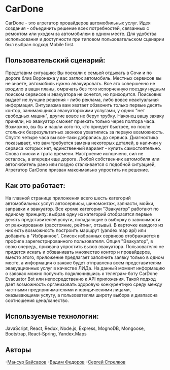 # CarDone
CarDone - это агрегатор провайдеров автомобильных услуг. Идея создания - объединить решение всех потребностей, связанных с ремонтом или уходом за автомобилем в одном месте. Для удобства использования и доступности при типовом пользовательском сценарии был выбран подход Mobile first.

## Пользовательский сценарий:
Представим ситуацию: Вы поехали с семьей отдыхать в Сочи и по дороге близ Воронежа у вас заглох автомобиль. Местных сервисов вы не знаете, автомобиль нужно эвакуировать. Все это совершенно не входило в ваши планы, омрачать без того испорченную поездку нудным поиском сервисов и эвакуатора не хочется, но приходится. Поисковик выдает не лучшие решения - либо реклама, либо вовсе неактуальная информация. Энтузиазма вам хватает обзвонить только первые десять контор, занимающихся эвакуаторскими услугами, у одних "нет свободных машин", другие вовсе не берут трубку. Наконец вашу заявку приняли, но эвакуатор сможет приехать только через полтора часа. Возможно, вы бы и нашли кого-то, кто приедет быстрее, но после стольких безрезультатных звонков ухватились за первую возможность. Спустя четыре часа вы все-таки добрались до сервиса. Диагностика показывает, что вам требуется замена некоторых деталей, в наличии у сервиса которых нет, единственный вариант - купить самостоятельно. Снова поиски и трата времени. Настроение испорчено, сил не осталось, а впереди еще дорога.
Любой собственник автомобиля или автолюбитель рано или поздно сталкивается с подобной ситуацией, Агрегатор CarDone призван максимально упростить их решение. 

## Как это работает:
На главной странице приложения всего шесть категорий автомобильных услуг: автосервисы, шиномонтаж, запчасти, мойки, заправки и эвакуатор. Все кроме категории "Эвакуатор" работают по единому принципу: выбрав одну из категорий отобразятся первые десять представителей услуги, попадающие в выборку в зависимости от ранжирования (расстояние, рейтинг, отзывы). В карточке каждого из них есть возможность построить маршрут (yandex.map api) или добавить в "Избранное". Список избранных сервисов отображается в профиле зарегестрированного пользователя. 
Опция "Эвакуатор", в свою очередь, призвана упростить вызов эвакуатора. Пользователю не придется искать и обзванивать множество контор и провайдеров, вместо этого, приложение предлагает заполнить заявку только в одном месте, а информация о заявке будет отправлена всем представителям эвакуационных услуг в качестве ЛИДа. На данный момент информацию о заявках можно получить подключившись к телеграм-боту CarDone Evacuator Bot или непосредственно к API приложения. Такой подход дает возможность организовать здоровую конкурентную среду между частными предпринимателями и юридическими лицами, оказывающими услугу, а пользователям широту выбора и диапазона соотношения цена/качество.

## Используемые технологии:
JavaScript, React, Redux, Node.js, Express, MognoDB, Mongoose, Bootstrap, React-Spring, Yandex.Maps


## Авторы

-[Мансур Байсаров](https://github.com/baymns)
-[Вадим Федоров](https://github.com/vadyton)
-[Сергей Стрелков](https://github.com/Sertata)
